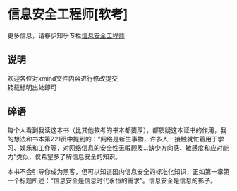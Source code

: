 # 信息安全工程师[软考]  

更多信息，请移步知乎专栏[信息安全工程师](https://zhuanlan.zhihu.com/Information-Security-Engineer)  

## 说明
欢迎各位对xmind文件内容进行修改提交  
转载标明出处即可  

## 碎语
每个人看到我读这本书（比其他软考的书本都要厚），都质疑这本证书的作用，我的想法和书本第221页中提到的：“网络是新生事物，许多人一接触就忙着用于学习、娱乐和工作等，对网络信息的安全性无暇顾及...缺少方向感、敏感度和应对能力”类似，仅希望多了解信息安全的知识。

本书不会引导你成为黑客，但可以知道国内信息安全的标准化知识，正如第一章第一个标题所述：“信息安全是信息时代永恒的需求”。信息安全是信息的影子。
